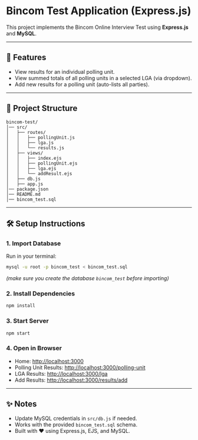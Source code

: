 # Bincom Test Application (Express.js)

This project implements the Bincom Online Interview Test using **Express.js** and **MySQL**.

---

## 🚀 Features
- View results for an individual polling unit.
- View summed totals of all polling units in a selected LGA (via dropdown).
- Add new results for a polling unit (auto-lists all parties).

---

## 📂 Project Structure
```
bincom-test/
│── src/
│   ├── routes/
│   │   ├── pollingUnit.js
│   │   ├── lga.js
│   │   └── results.js
│   ├── views/
│   │   ├── index.ejs
│   │   ├── pollingUnit.ejs
│   │   ├── lga.ejs
│   │   └── addResult.ejs
│   ├── db.js
│   ├── app.js
│── package.json
│── README.md
│── bincom_test.sql
```

---

## 🛠 Setup Instructions

### 1. Import Database
Run in your terminal:
```bash
mysql -u root -p bincom_test < bincom_test.sql
```
*(make sure you create the database `bincom_test` before importing)*

### 2. Install Dependencies
```bash
npm install
```

### 3. Start Server
```bash
npm start
```

### 4. Open in Browser
- Home: [http://localhost:3000](http://localhost:3000)
- Polling Unit Results: [http://localhost:3000/polling-unit](http://localhost:3000/polling-unit)
- LGA Results: [http://localhost:3000/lga](http://localhost:3000/lga)
- Add Results: [http://localhost:3000/results/add](http://localhost:3000/results/add)

---

## ✨ Notes
- Update MySQL credentials in `src/db.js` if needed.
- Works with the provided `bincom_test.sql` schema.
- Built with ❤️ using Express.js, EJS, and MySQL.

